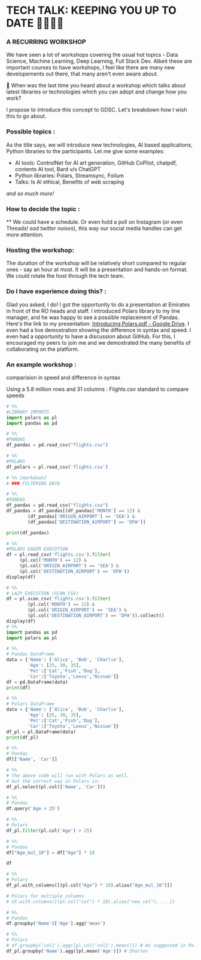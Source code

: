 # TECH TALK: KEEPING YOU UP TO DATE 👩‍💻👨‍💻

### A RECURRING WORKSHOP

We have seen a lot of workshops covering the usual hot topics - Data Science, Machine Learning, Deep Learning, Full Stack Dev. Albeit these are important courses to have workshops, I feel like there are many new developements out there, that many aren't even aware about.

🤔 When was the last time you heard about a workshop which talks about latest libraries or technologies which you can adopt and change how you work?

I propose to introduce this concept to GDSC. Let's breakdown how I wish this to go about.

### Possible topics :
As the title says, we will introduce new technologies, AI based applications, Python libraries to the participants. Let me give some examples:

- AI tools: ControlNet for AI art generation, GitHub CoPilot, chatpdf, contents AI tool, Bard v/s ChatGPT 
- Python libraries: Polars, Streamsync, Foilum
- Talks: Is AI ethical, Benefits of web scraping

*and so much more!*

### How to decide the topic :
** We could have a schedule. Or even hold a poll on Instagram (or even Threads! *sad twitter noises*), this way our social media handles can get more attention.

### Hosting the workshop: 
The duration of the workshop will be relatively short compared to regular ones - say an hour at most. It will be a presentation and hands-on format. We could rotate the host through the tech team.

### Do I have experience doing this? : 
Glad you asked, I do! I got the opportunity to do a presentation at Emirates in front of the RO heads and staff. I introduced Polars library to my line manager, and he was happy to see a possible replacement of Pandas. Here's the link to my presentation: [Introducing Polars.pdf - Google Drive](https://drive.google.com/file/d/1yR7pIU3On_yzlDBxHv8aWZlyidgyecNq/view?usp=sharing). I even had a live demostration showing the difference in syntax and speed. I even had a opportunity to have a discussion about GitHub. For this, I encouraged my peers to join me and we demostrated the many benefits of collaborating on the platform.

### An example workshop :

comparision in speed and difference in syntax

Using a 5.8 million rows and 31 columns : Flights.csv standard to compare speeds

```python
# %%
#LIBRARY IMPORTS
import polars as pl
import pandas as pd

# %%
#PANDAS
df_pandas = pd.read_csv("flights.csv")

# %%
#POLARS
df_polars = pl.read_csv('flights.csv')

# %% [markdown]
# ### FILTERING DATA

# %%
#PANDAS
df_pandas = pd.read_csv("flights.csv")
df_pandas = df_pandas[(df_pandas['MONTH'] == 12) &
        (df_pandas['ORIGIN_AIRPORT'] == 'SEA') &
        (df_pandas['DESTINATION_AIRPORT'] == 'DFW')]

print(df_pandas)

# %%
#POLARS EAGER EXECUTION
df = pl.read_csv('flights.csv').filter(
     (pl.col('MONTH') == 12) &
     (pl.col('ORIGIN_AIRPORT') == 'SEA') &
     (pl.col('DESTINATION_AIRPORT') == 'DFW'))
display(df)

# %%
# LAZY EXECUTION (SCAN_CSV)
df = pl.scan_csv('flights.csv').filter(
        (pl.col('MONTH') == 12) &
        (pl.col('ORIGIN_AIRPORT') == 'SEA') &
        (pl.col('DESTINATION_AIRPORT') == 'DFW')).collect()
display(df)
# %%
import pandas as pd
import polars as pl

# %%
# Pandas DataFrame
data = {'Name': ['Alice', 'Bob', 'Charlie'],
        'Age': [25, 30, 35],
        'Pet':['Cat','Fish','Dog'],
        'Car':['Toyota','Lexus','Nissan']}
df = pd.DataFrame(data)
print(df)

# %%
# Polars DataFrame
data = {'Name': ['Alice', 'Bob', 'Charlie'],
        'Age': [25, 30, 35],
        'Pet':['Cat','Fish','Dog'],
        'Car':['Toyota','Lexus','Nissan']}
df_pl = pl.DataFrame(data)
print(df_pl)

# %%
# Pandas
df[['Name', 'Car']]

# %%
# The above code will run with Polars as well,
# but the correct way in Polars is:
df_pl.select(pl.col(['Name', 'Car']))

# %%
# Pandas
df.query('Age > 25')

# %%
# Polars
df_pl.filter(pl.col('Age') > 25)

# %%
# Pandas
df["Age_mul_10"] = df["Age"] * 10

df

# %%
# Polars
df_pl.with_columns([(pl.col("Age") * 10).alias("Age_mul_10")])

# Polars for multiple columns
# df.with_columns([(pl.col("col") * 10).alias("new_col"), ...])

# %%
# Pandas
df.groupby('Name')['Age'].agg('mean')

# %%
# Polars
# df.groupby('col1').agg([pl.col('col2').mean()]) # As suggested in Polars docs
df_pl.groupby('Name').agg([pl.mean('Age')]) # Shorter
```